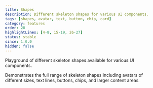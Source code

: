 ```yaml
---
title: Shapes
description: Different skeleton shapes for various UI components.
tags: [shapes, avatar, text, button, chip, card]
category: features
order: 20
highlightLines: [4-8, 15-19, 26-27]
status: stable
since: 1.0.0
hidden: false
---
```


Playground of different skeleton shapes available for various UI components.

Demonstrates the full range of skeleton shapes including avatars of different sizes, text lines, buttons, chips, and larger content areas.
